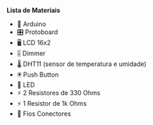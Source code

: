 **Lista de Materiais**

- 🤖 Arduino
- 🎛️ Protoboard
- 🖥️ LCD 16x2
- 🎚️ Dimmer
- 🌡️ DHT11 (sensor de temperatura e umidade)
- 🖲️ Push Button
- 🔆 LED
- ⚡ 2 Resistores de 330 Ohms
- ⚡ 1 Resistor de 1k Ohms
- 🔌 Fios Conectores
